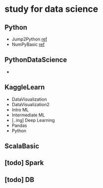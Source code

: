 # study for data science
## Python
* Jump2Python [ref](https://wikidocs.net/book/1)
* NumPyBasic [ref](www.DataCamp.com)
## PythonDataScience
* 
## KaggleLearn
* DataVisualization
* DataVisualization2
* Intro ML
* Intermediate ML
* [..ing] Deep Learning
* Pandas
* Python
## ScalaBasic
## [todo] Spark
## [todo] DB
